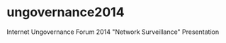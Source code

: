 ungovernance2014
================

Internet Ungovernance Forum 2014 "Network Surveillance" Presentation
